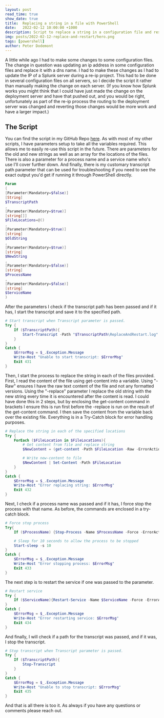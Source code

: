 ```yaml
---
layout: post
read_time: true
show_date: true
title:  Replacing a string in a file with PowerShell
date:   2022-02-12 10:00:00 +1000
description: Script to replace a string in a configuration file and restart a service.
img: posts/2022-02-12-replace-and-restart/hero.png
tags: [powershell]
author: Peter Dodemont
---
```

A little while ago I had to make some changes to some configuration files. The change in question was updating an ip address in some configuration files and replace it with a dns name. I had to make these changes as I had to update the IP of a Splunk server during a re-ip project. This had to be done in several configuration files on all servers, so I decide the script it rather than manually making the change on each server.
(If you know how Splunk works you might think that I could have just made the change on the deployment server and have that pushed out, and you would be right, unfortunately as part of the re-ip process the routing to the deployment server was changed and reverting those changes would be more work and have a larger impact.)

## The Script
You can find the script in my GitHub Repo [here](https://github.com/PeterDodemont/Scripts/tree/main/Misc).
As with most of my other scripts, I have parameters setup to take all the variables required. This allows me to easily re-use this script in the future.
There are parameters for the old and new strings as well as an array for the locations of the files. There is also a parameter for a process name and a service name who's use I'll cover further down. And finally, there is my customary transcript path parameter that can be used for troubleshooting if you need to see the exact output you'd get if running it through PowerShell directly.
```powershell
Param
(
[Parameter(Mandatory=$false)]
[String]
$TranscriptPath
,
[Parameter(Mandatory=$true)]
[string[]]
$FileLocations=@()
,
[Parameter(Mandatory=$true)]
[string]
$OldString
,
[Parameter(Mandatory=$true)]
[string]
$NewString
,
[Parameter(Mandatory=$false)]
[string]
$ProcessName
,
[Parameter(Mandatory=$false)]
[string]
$ServiceName
)
```

After the parameters I check if the transcript path has been passed and if it has, I start the transcript and save it to the specified path.
```powershell
# Start transcript when Transcript parameter is passed.
Try {
    If ($TranscriptPath){
        Start-Transcript -Path "$TranscriptPath\ReplaceAndRestart.log" -Force
    }
}
Catch {
    $ErrorMsg = $_.Exception.Message
    Write-Host "Unable to start transcript: $ErrorMsg"
    Exit 431
}
```

Then, I start the process to replace the string in each of the files provided. First, I read the content of the file using get-content into a variable. Using "-Raw" ensures I have the raw text content of the file and not any formatted versions. Using the "-replace" parameter I replace the old string with the new string every time it is encountered after the content is read. I could have done this in 2 steps, but by enclosing the get-content command in brackets I ensure this is run first before the -replace is run on the result of the get-content command.
I then save the content from the variable back over the existing file.
Everything is in a Try-Catch block for error handling purposes.
```powershell
# Replace the string in each of the specified locations
Try {
    ForEach ($FileLocation in $FileLocations){
        # Get content from file and replace string
        $NewContent = (get-content -Path $FileLocation -Raw -ErrorAction Stop) -replace $OldString,$NewString 

        # Write new-content to file
        $NewContent | Set-Content -Path $FileLocation
    }
}
Catch {
    $ErrorMsg = $_.Exception.Message
    Write-Host "Error replacing string: $ErrorMsg"
    Exit 432
}
```

Next, I check if a process name was passed and if it has, I force stop the process with that name. As before, the commands are enclosed in a try-catch block.
```powershell
# Force stop process
Try{
    If ($ProcessName) {Stop-Process -Name $ProcessName -Force -ErrorAction Stop}

    # Sleep for 10 seconds to allow the process to be stopped
    Start-sleep -s 10
}
Catch {
    $ErrorMsg = $_.Exception.Message
    Write-Host "Error stopping process: $ErrorMsg"
    Exit 433
}
```

The next step is to restart the service if one was passed to the parameter.
```powershell
# Restart service
Try {
    If ($ServiceName){Restart-Service -Name $ServiceName -Force -ErrorAction Stop}
}
Catch {
    $ErrorMsg = $_.Exception.Message
    Write-Host "Error restarting service: $ErrorMsg"
    Exit 434
}
```

And finally, I will check if a path for the transcript was passed, and if it was, I stop the transcript.
```powershell
# Stop transcript when Transcript parameter is passed.
Try {
    If ($TranscriptPath){
        Stop-Transcript
    }
}
Catch {
    $ErrorMsg = $_.Exception.Message
    Write-Host "Unable to stop transcript: $ErrorMsg"
    Exit 435
}
```

And that is all there is too it. As always if you have any questions or comments please reach out.